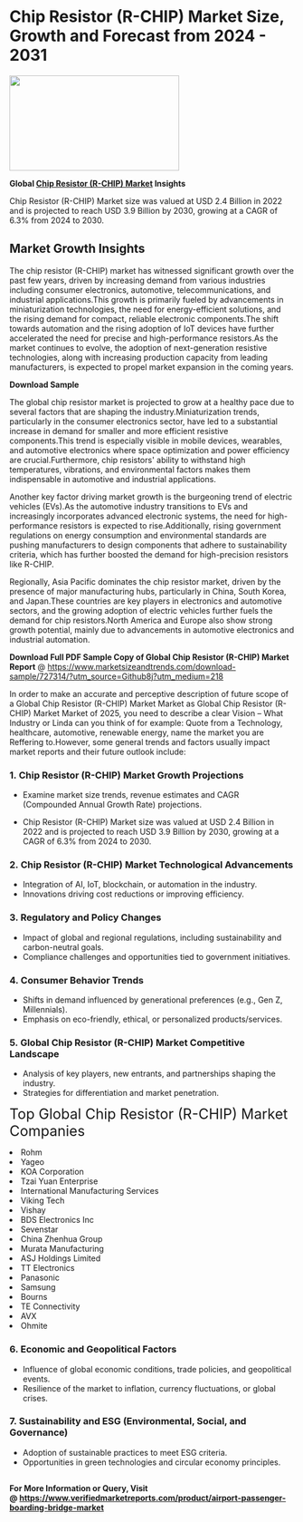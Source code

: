 <H1>Chip Resistor (R-CHIP) Market Size, Growth and Forecast from 2024 - 2031</H1><img class="aligncenter size-medium wp-image-584254" src="https://thirdeyenews.in/wp-content/uploads/2024/09/Global-Market-Research-300x168.jpeg" alt="" width="300" height="168" /><p><strong>Global&nbsp;<a href="https://www.marketsizeandtrends.com/download-sample/727314/?utm_source=Github8j?utm_medium=218">Chip Resistor (R-CHIP) Market</a> Insights</strong></p><p>Chip Resistor (R-CHIP) Market size was valued at USD 2.4 Billion in 2022 and is projected to reach USD 3.9 Billion by 2030, growing at a CAGR of 6.3% from 2024 to 2030.</p><p><h2>Market Growth Insights</h2> <p>The chip resistor (R-CHIP) market has witnessed significant growth over the past few years, driven by increasing demand from various industries including consumer electronics, automotive, telecommunications, and industrial applications.This growth is primarily fueled by advancements in miniaturization technologies, the need for energy-efficient solutions, and the rising demand for compact, reliable electronic components.The shift towards automation and the rising adoption of IoT devices have further accelerated the need for precise and high-performance resistors.As the market continues to evolve, the adoption of next-generation resistive technologies, along with increasing production capacity from leading manufacturers, is expected to propel market expansion in the coming years.</p> <p><strong>Download Sample</strong></p> <p>The global chip resistor market is projected to grow at a healthy pace due to several factors that are shaping the industry.Miniaturization trends, particularly in the consumer electronics sector, have led to a substantial increase in demand for smaller and more efficient resistive components.This trend is especially visible in mobile devices, wearables, and automotive electronics where space optimization and power efficiency are crucial.Furthermore, chip resistors' ability to withstand high temperatures, vibrations, and environmental factors makes them indispensable in automotive and industrial applications.</p> <p>Another key factor driving market growth is the burgeoning trend of electric vehicles (EVs).As the automotive industry transitions to EVs and increasingly incorporates advanced electronic systems, the need for high-performance resistors is expected to rise.Additionally, rising government regulations on energy consumption and environmental standards are pushing manufacturers to design components that adhere to sustainability criteria, which has further boosted the demand for high-precision resistors like R-CHIP.</p> <p>Regionally, Asia Pacific dominates the chip resistor market, driven by the presence of major manufacturing hubs, particularly in China, South Korea, and Japan.These countries are key players in electronics and automotive sectors, and the growing adoption of electric vehicles further fuels the demand for chip resistors.North America and Europe also show strong growth potential, mainly due to advancements in automotive electronics and industrial automation.</p> <p><span class=""><strong>Download Full PDF Sample Copy of Global Chip Resistor (R-CHIP) Market Report</strong> @ <a href="https://www.marketsizeandtrends.com/download-sample/727314/?utm_source=Github8j?utm_medium=218" target="_blank">https://www.marketsizeandtrends.com/download-sample/727314/?utm_source=Github8j?utm_medium=218</a></span></p><p>In order to make an accurate and perceptive description of future scope of a Global&nbsp;Chip Resistor (R-CHIP) Market Market as Global&nbsp;Chip Resistor (R-CHIP) Market Market of 2025, you need to describe a clear Vision &ndash; What Industry or Linda can you think of for example: Quote from a Technology, healthcare, automotive, renewable energy, name the market you are Reffering to.However, some general trends and factors usually impact market reports and their future outlook include:</p><h3>1.&nbsp;<strong>Chip Resistor (R-CHIP) Market Growth Projections</strong></h3><ul><li>Examine market size trends, revenue estimates and CAGR (Compounded Annual Growth Rate) projections.</li><li><p>Chip Resistor (R-CHIP) Market size was valued at USD 2.4 Billion in 2022 and is projected to reach USD 3.9 Billion by 2030, growing at a CAGR of 6.3% from 2024 to 2030.</p></li></ul><h3>2.&nbsp;<strong>Chip Resistor (R-CHIP) Market Technological Advancements</strong></h3><ul><li>Integration of AI, IoT, blockchain, or automation in the industry.</li><li>Innovations driving cost reductions or improving efficiency.</li></ul><h3>3.&nbsp;<strong>Regulatory and Policy Changes</strong></h3><ul><li>Impact of global and regional regulations, including sustainability and carbon-neutral goals.</li><li>Compliance challenges and opportunities tied to government initiatives.</li></ul><h3>4.&nbsp;<strong>Consumer Behavior Trends</strong></h3><ul><li>Shifts in demand influenced by generational preferences (e.g., Gen Z, Millennials).</li><li>Emphasis on eco-friendly, ethical, or personalized products/services.</li></ul><h3>5.&nbsp;<strong>Global Chip Resistor (R-CHIP) Market Competitive Landscape</strong></h3><ul><li>Analysis of key players, new entrants, and partnerships shaping the industry.</li><li>Strategies for differentiation and market penetration.</li></ul><p data-pm-slice="1 1 []"><span style="color: inherit; font-family: inherit; font-size: 25px;">Top Global Chip Resistor (R-CHIP) Market Companies</span></p><div class="" data-test-id=""><p><li>Rohm</li><li> Yageo</li><li> KOA Corporation</li><li> Tzai Yuan Enterprise</li><li> International Manufacturing Services</li><li> Viking Tech</li><li> Vishay</li><li> BDS Electronics Inc</li><li> Sevenstar</li><li> China Zhenhua Group</li><li> Murata Manufacturing</li><li> ASJ Holdings Limited</li><li> TT Electronics</li><li> Panasonic</li><li> Samsung</li><li> Bourns</li><li> TE Connectivity</li><li> AVX</li><li> Ohmite</li></p></div><h3>6.&nbsp;<strong>Economic and Geopolitical Factors</strong></h3><ul><li>Influence of global economic conditions, trade policies, and geopolitical events.</li><li>Resilience of the market to inflation, currency fluctuations, or global crises.</li></ul><h3>7.&nbsp;<strong>Sustainability and ESG (Environmental, Social, and Governance)</strong></h3><ul><li>Adoption of sustainable practices to meet ESG criteria.</li><li>Opportunities in green technologies and circular economy principles.</li></ul><h2><strong style="font-size: 14px;">For More Information or Query, Visit @&nbsp;</strong><a style="background-color: #ffffff; font-size: 14px;" href="https://www.marketsizeandtrends.com/report/chip-resistor-r-chip-market/" target="_blank">https://www.verifiedmarketreports.com/product/airport-passenger-boarding-bridge-market</a></h2>
